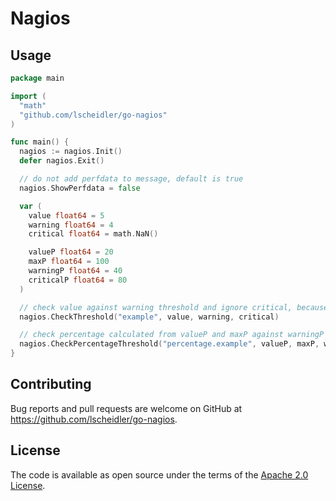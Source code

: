 # Nagios

## Usage

```go
package main

import (
  "math"
  "github.com/lscheidler/go-nagios"
)

func main() {
  nagios := nagios.Init()
  defer nagios.Exit()

  // do not add perfdata to message, default is true
  nagios.ShowPerfdata = false

  var (
    value float64 = 5
    warning float64 = 4
    critical float64 = math.NaN()

    valueP float64 = 20
    maxP float64 = 100
    warningP float64 = 40
    criticalP float64 = 80
  )

  // check value against warning threshold and ignore critical, because it is NaN
  nagios.CheckThreshold("example", value, warning, critical)

  // check percentage calculated from valueP and maxP against warningP and criticalP thresholds
  nagios.CheckPercentageThreshold("percentage.example", valueP, maxP, warningP, criticalP)
}
```

## Contributing

Bug reports and pull requests are welcome on GitHub at https://github.com/lscheidler/go-nagios.

## License

The code is available as open source under the terms of the [Apache 2.0 License](http://opensource.org/licenses/Apache-2.0).
